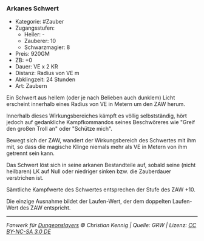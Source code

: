 ### Arkanes Schwert

- Kategorie: #Zauber
- Zugangsstufen:
  - Heiler: -
  - Zauberer: 10
  - Schwarzmagier: 8
- Preis: 920GM
- ZB: +0
- Dauer: VE x 2 KR
- Distanz: Radius von VE m
- Abklingzeit: 24 Stunden
- Art: Zaubern



Ein Schwert aus hellem (oder je nach Belieben auch dunklem) Licht erscheint innerhalb eines Radius von VE in Metern um den ZAW herum.

Innerhalb dieses Wirkungsbereiches kämpft es völlig selbstständig, hört jedoch auf gedankliche Kampfkommandos seines Beschwöreres wie "Greif den großen Troll an" oder "Schütze mich".

Bewegt sich der ZAW, wandert der Wirkungsbereich des Schwertes mit ihm mit, so dass die magische Klinge niemals mehr als VE in Metern von ihm getrennt sein kann.

Das Schwert löst sich in seine arkanen Bestandteile auf, sobald seine (nicht heilbaren) LK auf Null oder niedriger sinken bzw. die Zauberdauer verstrichen ist.

Sämtliche Kampfwerte des Schwertes entsprechen der Stufe des ZAW +10.

Die einzige Ausnahme bildet der Laufen-Wert, der dem doppelten Laufen-Wert des ZAW entspricht.

---

_Fanwerk für [Dungeonslayers](https://www.dungeonslayers.net/) © Christian Kennig | Quelle: GRW | Lizenz: [CC BY-NC-SA 3.0 DE](https://creativecommons.org/licenses/by-nc-sa/3.0/de/)_
